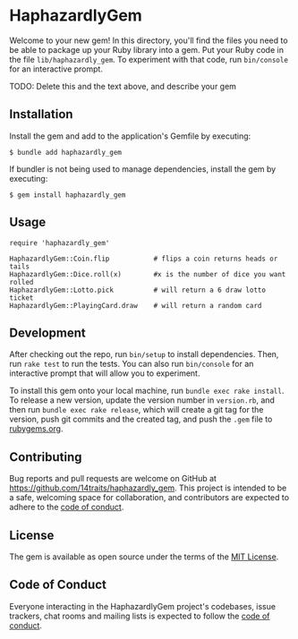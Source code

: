 # HaphazardlyGem

Welcome to your new gem! In this directory, you'll find the files you need to be able to package up your Ruby library into a gem. Put your Ruby code in the file `lib/haphazardly_gem`. To experiment with that code, run `bin/console` for an interactive prompt.

TODO: Delete this and the text above, and describe your gem

## Installation

Install the gem and add to the application's Gemfile by executing:

    $ bundle add haphazardly_gem

If bundler is not being used to manage dependencies, install the gem by executing:

    $ gem install haphazardly_gem

## Usage

```
require 'haphazardly_gem'

HaphazardlyGem::Coin.flip           # flips a coin returns heads or tails
HaphazardlyGem::Dice.roll(x)        #x is the number of dice you want rolled
HaphazardlyGem::Lotto.pick          # will return a 6 draw lotto ticket
HaphazardlyGem::PlayingCard.draw    # will return a random card

```

## Development

After checking out the repo, run `bin/setup` to install dependencies. Then, run `rake test` to run the tests. You can also run `bin/console` for an interactive prompt that will allow you to experiment.

To install this gem onto your local machine, run `bundle exec rake install`. To release a new version, update the version number in `version.rb`, and then run `bundle exec rake release`, which will create a git tag for the version, push git commits and the created tag, and push the `.gem` file to [rubygems.org](https://rubygems.org).

## Contributing

Bug reports and pull requests are welcome on GitHub at https://github.com/14traits/haphazardly_gem. This project is intended to be a safe, welcoming space for collaboration, and contributors are expected to adhere to the [code of conduct](https://github.com/14traits/haphazardly_gem/blob/master/CODE_OF_CONDUCT.md).

## License

The gem is available as open source under the terms of the [MIT License](https://opensource.org/licenses/MIT).

## Code of Conduct

Everyone interacting in the HaphazardlyGem project's codebases, issue trackers, chat rooms and mailing lists is expected to follow the [code of conduct](https://github.com/14traits/haphazardly_gem/blob/master/CODE_OF_CONDUCT.md).
